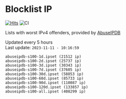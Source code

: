 # Blocklist IP

[![Hits](https://hits.seeyoufarm.com/api/count/incr/badge.svg?url=https%3A%2F%2Fgithub.com%2Fborestad%2Fblocklist-ip%2F&count_bg=%2379C83D&title_bg=%23555555&icon=&icon_color=%23E7E7E7&title=hits&edge_flat=false)](https://hits.seeyoufarm.com)  ![CI](https://img.shields.io/github/workflow/status/borestad/blocklist-ip/CI?style=flat-square)

Lists with worst IPv4 offenders, provided by [AbuseIPDB](https://www.abuseipdb.com/)

<!-- FOOTER-PLACEHOLDER -->
Updated every 5 hours<br>
Last update: `2023-11-11 - 10:16:59`
```
abuseipdb-s100-1d.ipset (21512 ip)
abuseipdb-s100-2d.ipset (25737 ip)
abuseipdb-s100-3d.ipset (30343 ip)
abuseipdb-s100-7d.ipset (37605 ip)
abuseipdb-s100-30d.ipset (58853 ip)
abuseipdb-s100-60d.ipset (85733 ip)
abuseipdb-s100-90d.ipset (110087 ip)
abuseipdb-s100-120d.ipset (133857 ip)
abuseipdb-s100-all.ipset (408299 ip)
```
